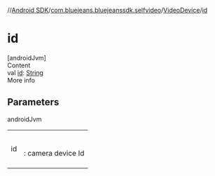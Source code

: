//[Android SDK](../../../index.md)/[com.bluejeans.bluejeanssdk.selfvideo](../index.md)/[VideoDevice](index.md)/[id](id.md)



# id  
[androidJvm]  
Content  
val [id](id.md): [String](https://kotlinlang.org/api/latest/jvm/stdlib/kotlin/-string/index.html)  
More info  


## Parameters  
  
androidJvm  
  
| | |
|---|---|
| <a name="com.bluejeans.bluejeanssdk.selfvideo/VideoDevice/id/#/PointingToDeclaration/"></a>id| <a name="com.bluejeans.bluejeanssdk.selfvideo/VideoDevice/id/#/PointingToDeclaration/"></a><br><br>: camera device Id<br><br>|
  
  




